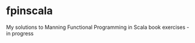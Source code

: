 fpinscala
=========

My solutions to Manning Functional Programming in Scala book exercises - in progress

